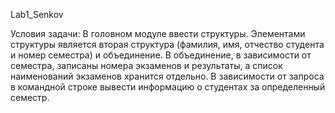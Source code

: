﻿Lab1_Senkov

Условия задачи:
В головном модуле ввести структуры. Элементами структуры 
является вторая структура (фамилия, имя, отчество студента и номер
семестра) и объединение. В объединение, в зависимости от семестра,
записаны номера экзаменов и результаты, а список наименований
экзаменов хранится отдельно. В зависимости от запроса в командной
строке вывести информацию о студентах за определенный семестр.
